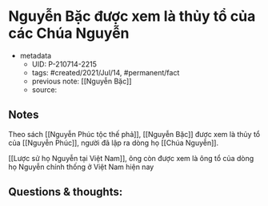 # Nguyễn Bặc được xem là thủy tổ của các Chúa Nguyễn

- metadata
	- UID: P-210714-2215
	- tags: #created/2021/Jul/14, #permanent/fact 
	- previous note: [[Nguyễn Bặc]]
	- source: 

## Notes
Theo sách [[Nguyễn Phúc tộc thế phả]], [[Nguyễn Bặc]] được xem là thủy tổ của [[Nguyễn Phúc]], người đã lập ra dòng họ [[Chúa Nguyễn]].

[[Lược sử họ Nguyễn tại Việt Nam]], ông còn được xem là ông tổ của dòng họ Nguyễn chính thống ở Việt Nam hiện nay

## Questions & thoughts:


